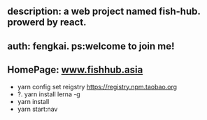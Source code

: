 ## description: a web project named fish-hub. prowerd by react.
## auth: fengkai. ps:welcome to join me!

## HomePage: www.fishhub.asia

* yarn config set reigstry https://registry.npm.taobao.org
* ?. yarn install lerna -g
* yarn install 
* yarn start:nav


